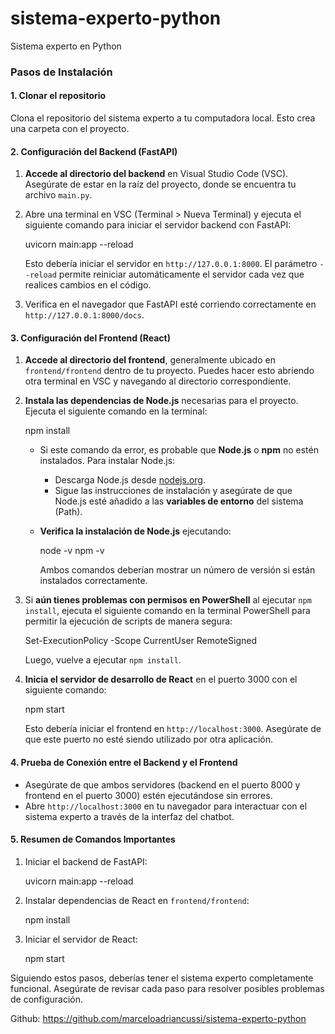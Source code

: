 # sistema-experto-python
Sistema experto en Python

### Pasos de Instalación

#### 1. Clonar el repositorio
Clona el repositorio del sistema experto a tu computadora local. Esto crea una carpeta con el proyecto.

#### 2. Configuración del Backend (FastAPI)

1. **Accede al directorio del backend** en Visual Studio Code (VSC). Asegúrate de estar en la raíz del proyecto, donde se encuentra tu archivo `main.py`.
2. Abre una terminal en VSC (Terminal > Nueva Terminal) y ejecuta el siguiente comando para iniciar el servidor backend con FastAPI:

    uvicorn main:app --reload


   Esto debería iniciar el servidor en `http://127.0.0.1:8000`. El parámetro `--reload` permite reiniciar automáticamente el servidor cada vez que realices cambios en el código.

3. Verifica en el navegador que FastAPI esté corriendo correctamente en `http://127.0.0.1:8000/docs`.

#### 3. Configuración del Frontend (React)

1. **Accede al directorio del frontend**, generalmente ubicado en `frontend/frontend` dentro de tu proyecto. Puedes hacer esto abriendo otra terminal en VSC y navegando al directorio correspondiente.

2. **Instala las dependencias de Node.js** necesarias para el proyecto. Ejecuta el siguiente comando en la terminal:

    npm install


   - Si este comando da error, es probable que **Node.js** o **npm** no estén instalados. Para instalar Node.js:
     - Descarga Node.js desde [nodejs.org](https://nodejs.org/).
     - Sigue las instrucciones de instalación y asegúrate de que Node.js esté añadido a las **variables de entorno** del sistema (Path).
   - **Verifica la instalación de Node.js** ejecutando:

     node -v
     npm -v
     

     Ambos comandos deberían mostrar un número de versión si están instalados correctamente.

3. Si **aún tienes problemas con permisos en PowerShell** al ejecutar `npm install`, ejecuta el siguiente comando en la terminal PowerShell para permitir la ejecución de scripts de manera segura:

    
    Set-ExecutionPolicy -Scope CurrentUser RemoteSigned
    

   Luego, vuelve a ejecutar `npm install`.

4. **Inicia el servidor de desarrollo de React** en el puerto 3000 con el siguiente comando:

    npm start
    

   Esto debería iniciar el frontend en `http://localhost:3000`. Asegúrate de que este puerto no esté siendo utilizado por otra aplicación.

#### 4. Prueba de Conexión entre el Backend y el Frontend

- Asegúrate de que ambos servidores (backend en el puerto 8000 y frontend en el puerto 3000) estén ejecutándose sin errores.
- Abre `http://localhost:3000` en tu navegador para interactuar con el sistema experto a través de la interfaz del chatbot.

#### 5. Resumen de Comandos Importantes

1. Iniciar el backend de FastAPI:
   
   uvicorn main:app --reload
   

2. Instalar dependencias de React en `frontend/frontend`:
   
   npm install
   

3. Iniciar el servidor de React:
   
   npm start


Siguiendo estos pasos, deberías tener el sistema experto completamente funcional. Asegúrate de revisar cada paso para resolver posibles problemas de configuración.


Github: https://github.com/marceloadriancussi/sistema-experto-python